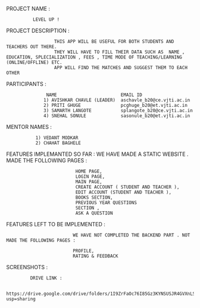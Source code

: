 PROJECT NAME : 
              
              LEVEL UP !

PROJECT DESCRIPTION : 

                      THIS APP WILL BE USEFUL FOR BOTH STUDENTS AND TEACHERS OUT THERE.
                      THEY WILL HAVE TO FILL THEIR DATA SUCH AS  NAME , EDUCATION, SPLECIALIZATION , FEES , TIME MODE OF TEACHING/LEARNING (ONLINE/OFFLINE) ETC.
                      APP WILL FIND THE MATCHES AND SUGGEST THEM TO EACH OTHER
                      
 PARTICIPANTS :   
 
                   NAME                        EMAIL ID             
                  1) AVISHKAR CHAVLE (LEADER)  aschavle_b20@ce.vjti.ac.in
                  2) PRITI GHUGE               pcghuge_b20@et.vjti.ac.in
                  3) SAMARTH LANGOTE           splangote_b20@ce.vjti.ac.in
                  4) SNEHAL SONULE             sasonule_b20@et.vjti.ac.in
                  
                      
MENTOR NAMES :

               1) VEDANT MODKAR
               2) CHAHAT BAGHELE
               
FEATURES IMPLEMANTED SO FAR :  WE HAVE MADE A STATIC WEBSITE . MADE THE FOLLOWING PAGES :
                              
                              HOME PAGE, 
                              LOGIN PAGE,
                              MAIN PAGE,
                              CREATE ACCOUNT ( STUDENT AND TEACHER ),
                              EDIT ACCOUNT (STUDENT AND TEACHER ),
                              BOOKS SECTION,
                              PREVIOUS YEAR QUESTIONS
                              SECTION ,
                              ASK A QUESTION
                         
FEATURES LEFT TO BE IMPLEMENTED :
                             
                             WE HAVE NOT COMPLETED THE BACKEND PART . NOT MADE THE FOLLOWING PAGES :
                              
                             PROFILE,
                             RATING & FEEDBACK
                             
SCREENSHOTS :
             
             DRIVE LINK : 
             
                        https://drive.google.com/drive/folders/1I9ZrFaOc76I85Gz3KYNSUSJR4GVXnLSr?usp=sharing


            

